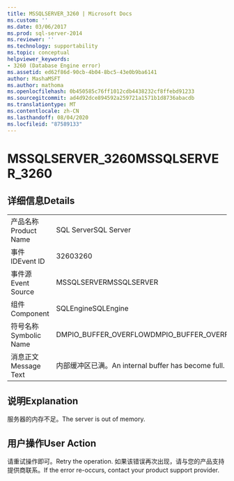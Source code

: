 ```yaml
---
title: MSSQLSERVER_3260 | Microsoft Docs
ms.custom: ''
ms.date: 03/06/2017
ms.prod: sql-server-2014
ms.reviewer: ''
ms.technology: supportability
ms.topic: conceptual
helpviewer_keywords:
- 3260 (Database Engine error)
ms.assetid: ed62f86d-90cb-4b04-8bc5-43e0b9ba6141
author: MashaMSFT
ms.author: mathoma
ms.openlocfilehash: 0b450585c76ff1012cdb4438232cf8ffebd91233
ms.sourcegitcommit: ad4d92dce894592a259721a1571b1d8736abacdb
ms.translationtype: MT
ms.contentlocale: zh-CN
ms.lasthandoff: 08/04/2020
ms.locfileid: "87589133"
---
```

# <a name="mssqlserver_3260"></a><span data-ttu-id="2d302-102">MSSQLSERVER_3260</span><span class="sxs-lookup"><span data-stu-id="2d302-102">MSSQLSERVER_3260</span></span>
    
## <a name="details"></a><span data-ttu-id="2d302-103">详细信息</span><span class="sxs-lookup"><span data-stu-id="2d302-103">Details</span></span>  
  
|||  
|-|-|  
|<span data-ttu-id="2d302-104">产品名称</span><span class="sxs-lookup"><span data-stu-id="2d302-104">Product Name</span></span>|<span data-ttu-id="2d302-105">SQL Server</span><span class="sxs-lookup"><span data-stu-id="2d302-105">SQL Server</span></span>|  
|<span data-ttu-id="2d302-106">事件 ID</span><span class="sxs-lookup"><span data-stu-id="2d302-106">Event ID</span></span>|<span data-ttu-id="2d302-107">3260</span><span class="sxs-lookup"><span data-stu-id="2d302-107">3260</span></span>|  
|<span data-ttu-id="2d302-108">事件源</span><span class="sxs-lookup"><span data-stu-id="2d302-108">Event Source</span></span>|<span data-ttu-id="2d302-109">MSSQLSERVER</span><span class="sxs-lookup"><span data-stu-id="2d302-109">MSSQLSERVER</span></span>|  
|<span data-ttu-id="2d302-110">组件</span><span class="sxs-lookup"><span data-stu-id="2d302-110">Component</span></span>|<span data-ttu-id="2d302-111">SQLEngine</span><span class="sxs-lookup"><span data-stu-id="2d302-111">SQLEngine</span></span>|  
|<span data-ttu-id="2d302-112">符号名称</span><span class="sxs-lookup"><span data-stu-id="2d302-112">Symbolic Name</span></span>|<span data-ttu-id="2d302-113">DMPIO_BUFFER_OVERFLOW</span><span class="sxs-lookup"><span data-stu-id="2d302-113">DMPIO_BUFFER_OVERFLOW</span></span>|  
|<span data-ttu-id="2d302-114">消息正文</span><span class="sxs-lookup"><span data-stu-id="2d302-114">Message Text</span></span>|<span data-ttu-id="2d302-115">内部缓冲区已满。</span><span class="sxs-lookup"><span data-stu-id="2d302-115">An internal buffer has become full.</span></span>|  
  
## <a name="explanation"></a><span data-ttu-id="2d302-116">说明</span><span class="sxs-lookup"><span data-stu-id="2d302-116">Explanation</span></span>  
 <span data-ttu-id="2d302-117">服务器的内存不足。</span><span class="sxs-lookup"><span data-stu-id="2d302-117">The server is out of memory.</span></span>  
  
## <a name="user-action"></a><span data-ttu-id="2d302-118">用户操作</span><span class="sxs-lookup"><span data-stu-id="2d302-118">User Action</span></span>  
 <span data-ttu-id="2d302-119">请重试操作即可。</span><span class="sxs-lookup"><span data-stu-id="2d302-119">Retry the operation.</span></span> <span data-ttu-id="2d302-120">如果该错误再次出现，请与您的产品支持提供商联系。</span><span class="sxs-lookup"><span data-stu-id="2d302-120">If the error re-occurs, contact your product support provider.</span></span>  
  
  
